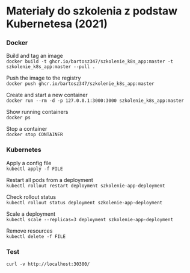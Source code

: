 # Materiały do szkolenia z podstaw Kubernetesa (2021)

### Docker

Build and tag an image  
`docker build -t ghcr.io/bartosz347/szkolenie_k8s_app:master -t szkolenie_k8s_app:master --pull .`

Push the image to the registry  
`docker push ghcr.io/bartosz347/szkolenie_k8s_app:master`

Create and start a new container  
`docker run --rm -d -p 127.0.0.1:3000:3000 szkolenie_k8s_app:master`

Show running containers  
`docker ps`

Stop a container  
`docker stop CONTAINER`




### Kubernetes

Apply a config file  
`kubectl apply -f FILE`


Restart all pods from a deployment  
`kubectl rollout restart deployment szkolenie-app-deployment`


Check rollout status  
`kubectl rollout status deployment szkolenie-app-deployment`


Scale a deployment  
`kubectl scale --replicas=3 deployment szkolenie-app-deployment`


Remove resources  
`kubectl delete -f FILE`


### Test

`curl -v http://localhost:30300/`

